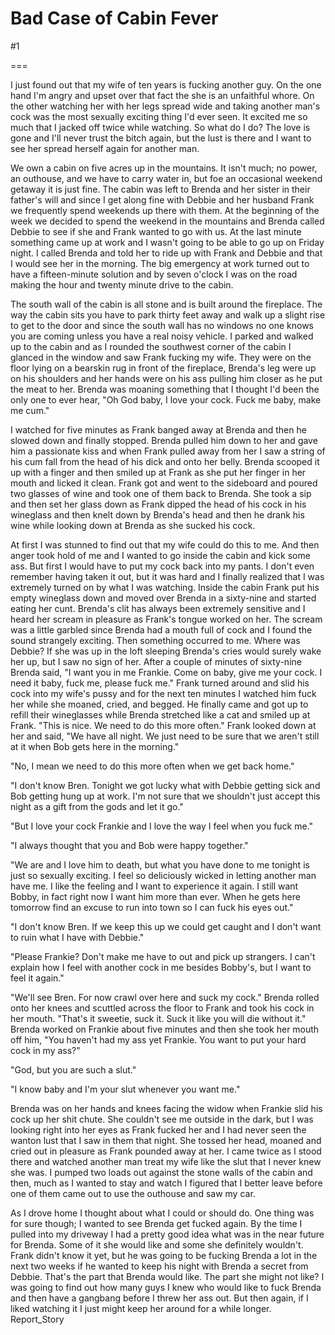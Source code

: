 Bad Case of Cabin Fever
=======================
#1 

===

I just found out that my wife of ten years is fucking another guy. On the one hand I'm angry and upset over that fact the she is an unfaithful whore. On the other watching her with her legs spread wide and taking another man's cock was the most sexually exciting thing I'd ever seen. It excited me so much that I jacked off twice while watching. So what do I do? The love is gone and I'll never trust the bitch again, but the lust is there and I want to see her spread herself again for another man. 

We own a cabin on five acres up in the mountains. It isn't much; no power, an outhouse, and we have to carry water in, but foe an occasional weekend getaway it is just fine. The cabin was left to Brenda and her sister in their father's will and since I get along fine with Debbie and her husband Frank we frequently spend weekends up there with them. At the beginning of the week we decided to spend the weekend in the mountains and Brenda called Debbie to see if she and Frank wanted to go with us. At the last minute something came up at work and I wasn't going to be able to go up on Friday night. I called Brenda and told her to ride up with Frank and Debbie and that I would see her in the morning. The big emergency at work turned out to have a fifteen-minute solution and by seven o'clock I was on the road making the hour and twenty minute drive to the cabin. 

The south wall of the cabin is all stone and is built around the fireplace. The way the cabin sits you have to park thirty feet away and walk up a slight rise to get to the door and since the south wall has no windows no one knows you are coming unless you have a real noisy vehicle. I parked and walked up to the cabin and as I rounded the southwest corner of the cabin I glanced in the window and saw Frank fucking my wife. They were on the floor lying on a bearskin rug in front of the fireplace, Brenda's leg were up on his shoulders and her hands were on his ass pulling him closer as he put the meat to her. Brenda was moaning something that I thought I'd been the only one to ever hear, "Oh God baby, I love your cock. Fuck me baby, make me cum." 

I watched for five minutes as Frank banged away at Brenda and then he slowed down and finally stopped. Brenda pulled him down to her and gave him a passionate kiss and when Frank pulled away from her I saw a string of his cum fall from the head of his dick and onto her belly. Brenda scooped it up with a finger and then smiled up at Frank as she put her finger in her mouth and licked it clean. Frank got and went to the sideboard and poured two glasses of wine and took one of them back to Brenda. She took a sip and then set her glass down as Frank dipped the head of his cock in his wineglass and then knelt down by Brenda's head and then he drank his wine while looking down at Brenda as she sucked his cock. 

At first I was stunned to find out that my wife could do this to me. And then anger took hold of me and I wanted to go inside the cabin and kick some ass. But first I would have to put my cock back into my pants. I don't even remember having taken it out, but it was hard and I finally realized that I was extremely turned on by what I was watching. Inside the cabin Frank put his empty wineglass down and moved over Brenda in a sixty-nine and started eating her cunt. Brenda's clit has always been extremely sensitive and I heard her scream in pleasure as Frank's tongue worked on her. The scream was a little garbled since Brenda had a mouth full of cock and I found the sound strangely exciting. Then something occurred to me. Where was Debbie? If she was up in the loft sleeping Brenda's cries would surely wake her up, but I saw no sign of her. After a couple of minutes of sixty-nine Brenda said, "I want you in me Frankie. Come on baby, give me your cock. I need it baby, fuck me, please fuck me." Frank turned around and slid his cock into my wife's pussy and for the next ten minutes I watched him fuck her while she moaned, cried, and begged. He finally came and got up to refill their wineglasses while Brenda stretched like a cat and smiled up at Frank. "This is nice. We need to do this more often." Frank looked down at her and said, "We have all night. We just need to be sure that we aren't still at it when Bob gets here in the morning." 

"No, I mean we need to do this more often when we get back home." 

"I don't know Bren. Tonight we got lucky what with Debbie getting sick and Bob getting hung up at work. I'm not sure that we shouldn't just accept this night as a gift from the gods and let it go." 

"But I love your cock Frankie and I love the way I feel when you fuck me." 

"I always thought that you and Bob were happy together." 

"We are and I love him to death, but what you have done to me tonight is just so sexually exciting. I feel so deliciously wicked in letting another man have me. I like the feeling and I want to experience it again. I still want Bobby, in fact right now I want him more than ever. When he gets here tomorrow find an excuse to run into town so I can fuck his eyes out." 

"I don't know Bren. If we keep this up we could get caught and I don't want to ruin what I have with Debbie." 

"Please Frankie? Don't make me have to out and pick up strangers. I can't explain how I feel with another cock in me besides Bobby's, but I want to feel it again." 

"We'll see Bren. For now crawl over here and suck my cock." Brenda rolled onto her knees and scuttled across the floor to Frank and took his cock in her mouth. "That's it sweetie, suck it. Suck it like you will die without it." Brenda worked on Frankie about five minutes and then she took her mouth off him, "You haven't had my ass yet Frankie. You want to put your hard cock in my ass?" 

"God, but you are such a slut." 

"I know baby and I'm your slut whenever you want me." 

Brenda was on her hands and knees facing the widow when Frankie slid his cock up her shit chute. She couldn't see me outside in the dark, but I was looking right into her eyes as Frank fucked her and I had never seen the wanton lust that I saw in them that night. She tossed her head, moaned and cried out in pleasure as Frank pounded away at her. I came twice as I stood there and watched another man treat my wife like the slut that I never knew she was. I pumped two loads out against the stone walls of the cabin and then, much as I wanted to stay and watch I figured that I better leave before one of them came out to use the outhouse and saw my car. 

As I drove home I thought about what I could or should do. One thing was for sure though; I wanted to see Brenda get fucked again. By the time I pulled into my driveway I had a pretty good idea what was in the near future for Brenda. Some of it she would like and some she definitely wouldn't. Frank didn't know it yet, but he was going to be fucking Brenda a lot in the next two weeks if he wanted to keep his night with Brenda a secret from Debbie. That's the part that Brenda would like. The part she might not like? I was going to find out how many guys I knew who would like to fuck Brenda and then have a gangbang before I threw her ass out. But then again, if I liked watching it I just might keep her around for a while longer. Report_Story 
